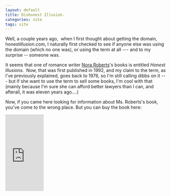 ```yaml
---
layout: default
title: Dishonest Illusion.
categories: site
tags: site
---
```

<p>Well, a couple years ago,  when I first thought about getting the domain, honestillusion.com, I naturally first checked to see if anyone else was using the domain (which no one was), or using the term at all --- and to my surprise -- someone was.</p>
<p>It seems that one of romance writer <a href="http://www.noraroberts.com/">Nora Roberts</a>'s books is entitled <em>Honest Illusions.  </em>Now, that was first published in 1992, and my claim to the term, as I've previously explained, goes back to 1976, so I'm still calling dibbs on it --- but if she want to use the term to sell some books, I'm cool with that (mainly because I'm sure she can afford better lawyers than I can, and afterall, it was eleven years ago....)</p>
<p>Now, if you came here looking for information about Ms. Roberts's book, you've come to the wrong place. But you can buy the book here:</p><iframe marginwidth="0" marginheight="0" src="http://rcm.amazon.com/e/cm?o=1&amp;l=as1&amp;f=ifr&amp;t=njtheatercom-20&amp;p=8&amp;asins=0515110973&amp;IS2=1&amp;lt1=_blank" frameborder="0" width="120" scrolling="no" height="240"><map name="boxmap-p8"><area shape="RECT" coords="14, 200, 103, 207" href="http://rcm.amazon.com/e/cm/privacy-policy.html?o=1" /><area coords="0,0,10000,10000" href="http://www.amazon.com/exec/obidos/redirect-home/njtheatercom-20" /></map><img src="http://rcm-images.amazon.com/images/G/01/rcm/120x240.gif" width="120" height="240" border="0" usemap="#boxmap-p8" alt="Shop at Amazon.com" /></iframe>